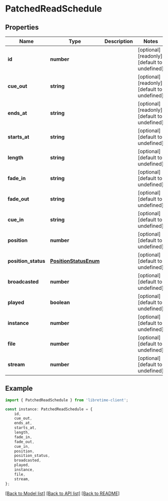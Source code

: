 # PatchedReadSchedule


## Properties

Name | Type | Description | Notes
------------ | ------------- | ------------- | -------------
**id** | **number** |  | [optional] [readonly] [default to undefined]
**cue_out** | **string** |  | [optional] [readonly] [default to undefined]
**ends_at** | **string** |  | [optional] [readonly] [default to undefined]
**starts_at** | **string** |  | [optional] [default to undefined]
**length** | **string** |  | [optional] [default to undefined]
**fade_in** | **string** |  | [optional] [default to undefined]
**fade_out** | **string** |  | [optional] [default to undefined]
**cue_in** | **string** |  | [optional] [default to undefined]
**position** | **number** |  | [optional] [default to undefined]
**position_status** | [**PositionStatusEnum**](PositionStatusEnum.md) |  | [optional] [default to undefined]
**broadcasted** | **number** |  | [optional] [default to undefined]
**played** | **boolean** |  | [optional] [default to undefined]
**instance** | **number** |  | [optional] [default to undefined]
**file** | **number** |  | [optional] [default to undefined]
**stream** | **number** |  | [optional] [default to undefined]

## Example

```typescript
import { PatchedReadSchedule } from 'libretime-client';

const instance: PatchedReadSchedule = {
    id,
    cue_out,
    ends_at,
    starts_at,
    length,
    fade_in,
    fade_out,
    cue_in,
    position,
    position_status,
    broadcasted,
    played,
    instance,
    file,
    stream,
};
```

[[Back to Model list]](../README.md#documentation-for-models) [[Back to API list]](../README.md#documentation-for-api-endpoints) [[Back to README]](../README.md)
